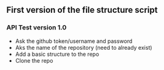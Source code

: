 ## First version of the file structure script

### API Test version 1.0
- Ask the github token/username and password
- Aks the name of the repository (need to already exist)
- Add a basic structure to the repo
- Clone the repo
